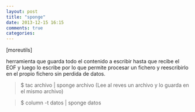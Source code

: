 ```yaml
---
layout: post
title: "sponge"
date: 2013-12-15 16:15
comments: true
categories: 
---
```

[moreutils]

herramienta que guarda todo el contenido a escribir hasta que recibe el EOF y luego lo escribe por lo que permite procesar un fichero y reescribirlo en el propio fichero sin perdida de datos.

>$ tac archivo | sponge archivo (Lee al reves un archivo y lo guarda en el mismo archivo)

>$ column -t datos | sponge datos

